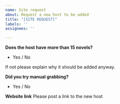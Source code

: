 ```yaml
---
name: Site request
about: Request a new host to be added
title: "[SITE REQUEST]"
labels: ''
assignees: ''

---
```


**Does the host have more than 15 novels?**
 - Yes / No 

If not please explain why it should be added anyway.

**Did you try manual grabbing?**
 -  Yes / No 

**Website link**
Please post a link to the new host
